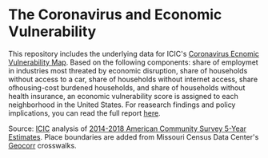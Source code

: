 # The Coronavirus and Economic Vulnerability

This repository includes the underlying data for ICIC's [Coronavirus Ecnomic Vulnerability Map](https://www.arcgis.com/home/webmap/viewer.html?webmap=f8bff4a0ac34460aa28240ba4332b047&extent=-71.2711,42.2376,-70.8663,42.4). Based on the following components: share of employmet in industries most threated by economic disruption, share of households without access to a car, share of households without internet access, share ofhousing-cost burdened households, and share of households without health insurance, an economic vulnerability score is assigned to each neighborhood in the United States. For reasearch findings and policy implications, you can read the full report [here](https://icic.org/wp-content/uploads/2020/04/ICIC_Coronavirus_EconVul_Brief_web.pdf).

Source: [ICIC](icic.org) analysis of [2014-2018 American Community Survey 5-Year Estimates](https://www.census.gov/data/developers/data-sets/acs-5year.2018.html). Place boundaries are added from Missouri Census Data Center's [Geocorr](https://mcdc.missouri.edu/applications/geocorr.html) crosswalks. 
